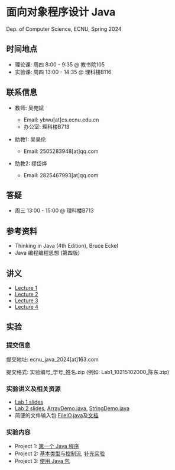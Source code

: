 # 面向对象程序设计 Java

Dep. of Computer Science, ECNU, Spring 2024

## 时间地点

* 理论课: 周四 8:00 - 9:35 @ 教书院105
* 实验课: 周四 13:00 - 14:35 @ 理科楼B116

## 联系信息

* 教师: 吴苑斌
  * Email: ybwu\[at\]cs.ecnu.edu.cn
  * 办公室: 理科楼B713

* 助教1: 吴昊伦
  * Email: 2505283948\[at\]qq.com

* 助教2: 缪岱烨
  * Email: 2825467993\[at\]qq.com

## 答疑

* 周三 13:00 - 15:00 @ 理科楼B713

## 参考资料

* Thinking in Java (4th Edition), Bruce Eckel
* Java 编程编程思想 (第四版)

## 讲义

* [Lecture 1](slides/lecture1.pdf)
* [Lecture 2](slides/lecture2.pdf)
* [Lecture 3](slides/lecture3.pdf)
* [Lecture 4](slides/lecture4.pdf)

## 实验

### 提交信息

提交地址: ecnu_java_2024\[at\]163.com 

提交格式: 实验编号_学号_姓名.zip (例如: Lab1_10215102000_陈东.zip)

### 实验讲义及相关资源

- [Lab 1 slides](slides/Lab1.pdf)
- [Lab 2 slides](slides/Lab2.pdf), [ArrayDemo.java](ref_source/ArrayDemo.java), [StringDemo.java](ref_source/StringDemo.java)
- 简便的文件输入包 [FileIO.java](ref_source/FileIO/FileIO.java)及[文档](ref_source/FileIO/doc/index.html)

### 实验内容

* Project 1: [第一个 Java 程序](../projects/first_java/README.md)
* Project 2: [基本类型与控制流](../projects/primitive_ctlflow/README.md), [补充实验](../projects/familiar_with_toolkits/README.md)
* Project 3: [使用 Java 包](../projects/use_data_types/README.md)
<!--
* Project 4: [创建 Java 类](../projects/build_data_types/README.md)
* Project 5: [继承与组合](../projects/inheritance/README.md)
* Project 6: [接口](../projects/interface/README.md) (资源： [链表](ref_source/tutorial_LinkedList.pdf), [MyList.java](ref_source/MyList.java))
* Project 7: [容器与I/O](../projects/container_io/README.md)
-->
